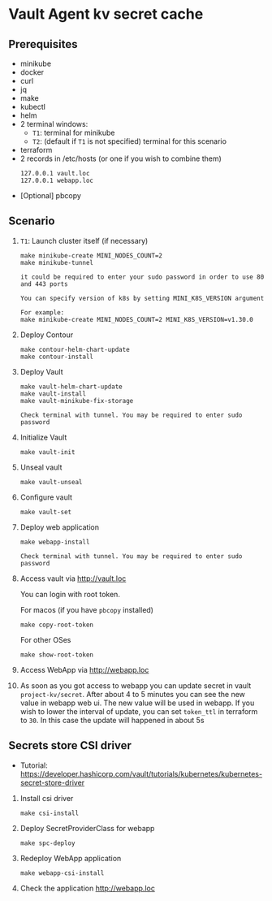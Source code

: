 # Vault Agent kv secret cache

## Prerequisites

- minikube
- docker
- curl
- jq
- make
- kubectl
- helm
- 2 terminal windows:
    - `T1`: terminal for minikube
    - `T2`: (default if `T1` is not specified) terminal for this scenario
- terraform
- 2 records in /etc/hosts (or one if you wish to combine them)
  ```
  127.0.0.1 vault.loc
  127.0.0.1 webapp.loc
  ```
- [Optional] pbcopy

## Scenario

1. `T1`: Launch cluster itself (if necessary)
   ```shell
   make minikube-create MINI_NODES_COUNT=2
   make minikube-tunnel
   ```
   ```
   it could be required to enter your sudo password in order to use 80 and 443 ports
   ```
   ```
   You can specify version of k8s by setting MINI_K8S_VERSION argument
   
   For example:
   make minikube-create MINI_NODES_COUNT=2 MINI_K8S_VERSION=v1.30.0
   ```
2. Deploy Contour
   ```shell
   make contour-helm-chart-update
   make contour-install
   ```
3. Deploy Vault
   ```shell
   make vault-helm-chart-update
   make vault-install
   make vault-minikube-fix-storage
   ```
   ```
   Check terminal with tunnel. You may be required to enter sudo password
   ```
4. Initialize Vault
   ```shell
   make vault-init
   ```
5. Unseal vault
   ```shell
   make vault-unseal
   ```
6. Configure vault
   ```shell
   make vault-set
   ```
7. Deploy web application
   ```shell
   make webapp-install
   ```
   ```
   Check terminal with tunnel. You may be required to enter sudo password
   ```
8. Access vault via http://vault.loc

   You can login with root token.

   For macos (if you have `pbcopy` installed)
   ```shell
   make copy-root-token
   ```
   For other OSes
   ```shell
   make show-root-token
   ```
9. Access WebApp via http://webapp.loc
10. As soon as you got access to webapp you can update secret in vault `project-kv/secret`. After about 4 to 5 minutes you can see the new value in webapp web ui. The new value will be used in webapp. If you wish to lower the interval of update, you can set `token_ttl` in terraform to `30`. In this case the update will happened in about 5s 

## Secrets store CSI driver

* Tutorial: https://developer.hashicorp.com/vault/tutorials/kubernetes/kubernetes-secret-store-driver

1. Install csi driver
   ```shell
   make csi-install
   ```
2. Deploy SecretProviderClass for webapp
   ```shell
   make spc-deploy
   ```
3. Redeploy WebApp application
   ```shell
   make webapp-csi-install
   ```
4. Check the application http://webapp.loc 
